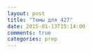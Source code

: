 ```yaml
---
layout: post
title: "Темы для 427"
date: 2015-01-13T15:14:00
comments: true
categories: prep
---
```

